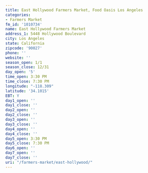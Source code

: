 ```yaml
---
title: East Hollywood Farmers Market, Food Oasis Los Angeles
categories:
- Farmers Market
fm_id: '1010734'
name: East Hollywood Farmers Market
address_1: 5448 Hollywood Boulevard
city: Los Angeles
state: California
zipcode: '90027'
phone: ''
website: ''
season_open: 1/1
season_close: 12/31
day_open: '5'
time_open: 3:30 PM
time_close: 7:30 PM
longitude: "-118.309"
latitude: '34.1015'
EBT: Y
day1_open: ''
day1_close: ''
day2_open: ''
day2_close: ''
day3_open: ''
day3_close: ''
day4_open: ''
day4_close: ''
day5_open: 3:30 PM
day5_close: 7:30 PM
day6_open: ''
day7_open: ''
day7_close: ''
uri: "/farmers-market/east-hollywood/"
---
```


